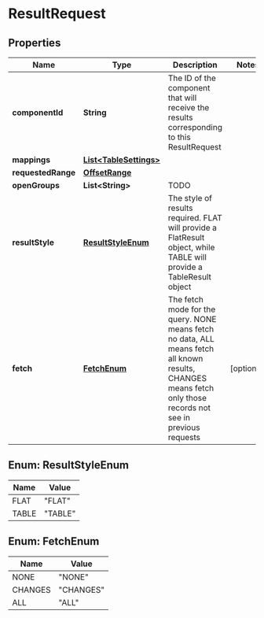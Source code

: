 
# ResultRequest

## Properties
Name | Type | Description | Notes
------------ | ------------- | ------------- | -------------
**componentId** | **String** | The ID of the component that will receive the results corresponding to this ResultRequest | 
**mappings** | [**List&lt;TableSettings&gt;**](TableSettings.md) |  | 
**requestedRange** | [**OffsetRange**](OffsetRange.md) |  | 
**openGroups** | **List&lt;String&gt;** | TODO | 
**resultStyle** | [**ResultStyleEnum**](#ResultStyleEnum) | The style of results required. FLAT will provide a FlatResult object, while TABLE will provide a TableResult object | 
**fetch** | [**FetchEnum**](#FetchEnum) | The fetch mode for the query. NONE means fetch no data, ALL means fetch all known results, CHANGES means fetch only those records not see in previous requests |  [optional]


<a name="ResultStyleEnum"></a>
## Enum: ResultStyleEnum
Name | Value
---- | -----
FLAT | &quot;FLAT&quot;
TABLE | &quot;TABLE&quot;


<a name="FetchEnum"></a>
## Enum: FetchEnum
Name | Value
---- | -----
NONE | &quot;NONE&quot;
CHANGES | &quot;CHANGES&quot;
ALL | &quot;ALL&quot;



